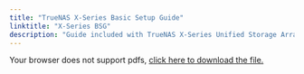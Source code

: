 ```yaml
---
title: "TrueNAS X-Series Basic Setup Guide"
linktitle: "X-Series BSG"
description: "Guide included with TrueNAS X-Series Unified Storage Arrays purchased from iXsystems."
---
```


<object data="/pdf/Xseries-2020-06-25.pdf" type="application/pdf" width="95%" height="1000">
  Your browser does not support pdfs, <a href="/pdf/Xseries-2020-06-25.pdf">click here to
  download the file.</a>
</object>